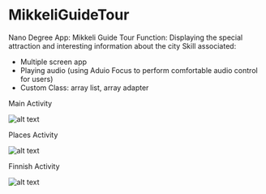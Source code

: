 # MikkeliGuideTour
Nano Degree App: Mikkeli Guide Tour 
Function: Displaying the special attraction and interesting information about the city
Skill associated:
 - Multiple screen app
 - Playing audio (using Aduio Focus to perform comfortable audio control for users)
 - Custom Class: array list, array adapter

Main Activity

![alt text](https://github.com/TanDatDo/NanoDegree-Project-MikkeliGuideTour/blob/master/app/src/main/res/drawable/mikkeli_app_1.png)

Places Activity

![alt text](https://github.com/TanDatDo/NanoDegree-Project-MikkeliGuideTour/blob/master/app/src/main/res/drawable/mikkeli_app_2.png)

Finnish Activity

![alt text](https://github.com/TanDatDo/NanoDegree-Project-MikkeliGuideTour/blob/master/app/src/main/res/drawable/mikkeli_app_3.png)
